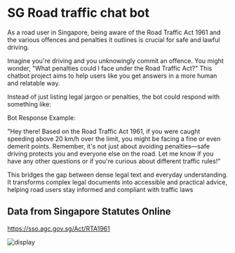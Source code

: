 # SG Road traffic chat bot 

As a road user in Singapore, being aware of the Road Traffic Act 1961 and the various offences and penalties it outlines is crucial for safe and lawful driving.

Imagine you're driving and you unknowingly commit an offence. You might wonder, "What penalties could I face under the Road Traffic Act?" This chatbot project aims to help users like you get answers in a more human and relatable way.

Instead of just listing legal jargon or penalties, the bot could respond with something like:

Bot Response Example:

"Hey there! Based on the Road Traffic Act 1961, if you were caught speeding above 20 km/h over the limit, you might be facing a fine or even demerit points. Remember, it's not just about avoiding penalties—safe driving protects you and everyone else on the road. Let me know if you have any other questions or if you're curious about different traffic rules!"

This  bridges the gap between dense legal text and everyday understanding. It transforms complex legal documents into accessible and practical advice, helping road users stay informed and compliant with traffic laws

## Data from Singapore Statutes Online
https://sso.agc.gov.sg/Act/RTA1961


![display](https://github.com/user-attachments/assets/d9a0660b-48d3-43c2-b136-026f15d44884)
